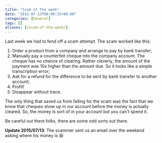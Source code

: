 ```yaml
---
title: "Scam of the week"
date: "2015-07-13T08:00:35+00:00"
categories: [General]
tags: []
aliases: [/scam-of-the-week/]
---
```


Last week we had to fend off a scam attempt. The scam worked like this:
<ol>
	<li>Order a product from a company and arrange to pay by bank transfer;</li>
	<li>Manually pay a counterfeit cheque into the company account. The cheque has no chance of clearing. Rather cleverly, the amount of the payment was 10x higher than the amount due. So it looks like a simple transcription error;</li>
	<li>Ask for a refund for the difference to be sent by bank transfer to another account;</li>
	<li>Profit!</li>
	<li>Disappear without trace.</li>
</ol>
The only thing that saved us from falling for the scam was the fact that we know that cheques show up in our account before the money is actually cleared. So, the money is sort of in your account but you can't spend it.

Be careful out there folks, there are some odd sorts out there.

<strong>Update 2015/07/13</strong>: The scammer sent us an email over the weekend asking where his money is :smile:
